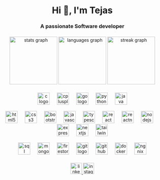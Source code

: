 <h1 align="center">Hi 👋, I'm Tejas</h1>
<h3 align="center">A passionate Software developer</h3>

###

<p align="center"></p>

###

<div align="center">
  <img src="https://github-readme-stats.vercel.app/api?username=tejass-as&hide_title=false&hide_rank=false&show_icons=true&include_all_commits=true&count_private=true&disable_animations=false&theme=blue-green&locale=en&hide_border=false&custom_title=Github%20Stats:" height="150" alt="stats graph"  />
  <img src="https://github-readme-stats.vercel.app/api/top-langs?username=tejass-as&locale=en&hide_title=false&layout=compact&card_width=320&langs_count=5&theme=blue-green&hide_border=false&custom_title=Languages:" height="150" alt="languages graph"  />
  <img src="https://streak-stats.demolab.com?user=tejass-as&locale=en&mode=daily&theme=blue-green&hide_border=false&border_radius=5" height="150" alt="streak graph"  />
</div>

###

<div align="center">
  <img src="https://cdn.jsdelivr.net/gh/devicons/devicon/icons/c/c-original.svg" height="38" alt="c logo"  />
  <img width="15" />
  <img src="https://cdn.jsdelivr.net/gh/devicons/devicon/icons/cplusplus/cplusplus-original.svg" height="38" alt="cplusplus logo"  />
  <img width="15" />
  <img src="https://cdn.jsdelivr.net/gh/devicons/devicon/icons/go/go-original-wordmark.svg" height="38" alt="go logo"  />
  <img width="15" />
  <img src="https://cdn.jsdelivr.net/gh/devicons/devicon/icons/python/python-original.svg" height="38" alt="python logo"  />
  <img width="15" />
  <img src="https://cdn.jsdelivr.net/gh/devicons/devicon/icons/java/java-original.svg" height="38" alt="java logo"  />
  <br />
  <br />
  <img src="https://cdn.jsdelivr.net/gh/devicons/devicon/icons/html5/html5-original.svg" height="38" alt="html5 logo"  />
  <img width="15" />
  <img src="https://cdn.jsdelivr.net/gh/devicons/devicon/icons/css3/css3-original.svg" height="38" alt="css3 logo"  />
  <img width="15" />
  <img src="https://cdn.jsdelivr.net/gh/devicons/devicon/icons/bootstrap/bootstrap-original.svg" height="38" alt="bootstrap logo"  />
  <img width="15" />
  <img src="https://cdn.jsdelivr.net/gh/devicons/devicon/icons/javascript/javascript-original.svg" height="38" alt="javascript logo"  />
  <img width="15" />
  <img src="https://cdn.jsdelivr.net/gh/devicons/devicon/icons/typescript/typescript-original.svg" height="38" alt="typescript logo"  />
  <img width="15" />
  <img src="https://cdn.jsdelivr.net/gh/devicons/devicon/icons/react/react-original-wordmark.svg" height="38" alt="react logo"  />
  <img width="15" />
  <img src="https://cdn.jsdelivr.net/gh/devicons/devicon/icons/reactnative/reactnative-original-wordmark.svg" height="38" alt="reactnative logo"  />
  <img width="15" />
  <img src="https://cdn.jsdelivr.net/gh/devicons/devicon/icons/nodejs/nodejs-original-wordmark.svg" height="38" alt="nodejs logo"  />
  <img width="15" />
  <img src="https://cdn.jsdelivr.net/gh/devicons/devicon/icons/express/express-original.svg" height="38" alt="express logo"  />
  <img width="15" />
  <img src="https://cdn.jsdelivr.net/gh/devicons/devicon/icons/nextjs/nextjs-original.svg" height="38" alt="nextjs logo"  />
  <img width="15" />
  <img src="https://cdn.jsdelivr.net/gh/devicons/devicon/icons/tailwindcss/tailwindcss-original.svg" height="38" alt="tailwindcss logo"  />
  <br />
  <br />
  <img src="https://cdn.jsdelivr.net/gh/devicons/devicon/icons/mysql/mysql-original.svg" height="38" alt="sql logo"  />
  <img width="15" />
  <img src="https://cdn.jsdelivr.net/gh/devicons/devicon/icons/mongodb/mongodb-original.svg" height="38" alt="mongoDB logo"  />
  <img width="15" />
  <img src="https://cdn.jsdelivr.net/gh/devicons/devicon/icons/firebase/firebase-original.svg" height="38" alt="firestore logo"  />
  <img width="15" />
  <img src="https://cdn.jsdelivr.net/gh/devicons/devicon/icons/git/git-original.svg" height="38" alt="git logo"  />
  <img width="15" />
  <img src="https://cdn.jsdelivr.net/gh/devicons/devicon/icons/github/github-original.svg" height="38" alt="github logo"  />
  <img width="15" />
  <img src="https://cdn.jsdelivr.net/gh/devicons/devicon/icons/docker/docker-original.svg" height="38" alt="docker logo"  />
  <img width="15" />
  <img src="https://cdn.jsdelivr.net/gh/devicons/devicon/icons/nginx/nginx-original.svg" height="38" alt="ngnix logo"  />
</div>

###

<div align="center">
  <a href="https://www.linkedin.com/in/tejassas/" target="_blank">
    <img src="https://img.shields.io/static/v1?message=LinkedIn&logo=linkedin&label=&color=0077B5&logoColor=white&labelColor=&style=for-the-badge" height="35" alt="linkedin logo"  />
  </a>
  <a href="https://www.instagram.com/tejass.as/" target="_blank">
    <img src="https://img.shields.io/static/v1?message=Instagram&logo=instagram&label=&color=E4405F&logoColor=white&labelColor=&style=for-the-badge" height="35" alt="instagram logo"  />
  </a>
</div>

###
